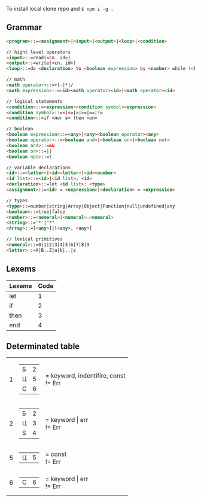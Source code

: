 To install local clone repo and `$ npm i -g .`

## Grammar
```html
<program>::=<assignment>|<input>|<output>|<loop>|<condition>

// hight level operators
<input>::=read(<сп. id>)
<output>::=write(<сп. id>)
<loop>::=do <declaration> to <boolean expression> by <number> while (<boolean expression>) <program> end

// math
<math operator>::=+|-|*|/
<math expression>::=<id><math operator><id>|<math operator><id>

// logical statements
<condition>::=<expression><condition symbol><expression>
<condition symbol>::=<|<=|>|>=|==|!=
<condition>::=if <лог в> then <оп>

// boolean
<boolean expression>::=<any>|<any><boolean operator><any>
<boolean operator>::=<boolean and>|<boolean or>|<boolean not>
<boolean and>::=&&
<boolean or>::=||
<boolean not>::=!

// variable declarations
<id>::=<letter>|<id><letter>|<id><number>
<id list>::=<id>|<id list>, <id>
<declaration>::=let <id list>: <type>
<assignment>::=<id> = <expression>|<declaration> = <expression>

// types
<type>::=number|string|Array|Object|Function|null|undefined|any
<boolean>::=true|false
<number>::=<numeral>|<numeral>.<numeral>
<string>::='*'|"*"
<Array>::=[<any>]|[<any>, <any>]

// lexical primitives
<numeral>::=0|1|2|3|4|5|6|7|8|9
<letter>::=A|B..Z|a|b|..|z

```
## Lexems
| Lexeme | Code     |
| :------------- | :------------- |
| let      | 1      |
| if      | 2     |
| then      | 3     |
| end      | 4     |

## Determinated table

<table>
  <tr>
    <td>1</td>
    <td>
      <table>
        <tr>
          <td>Б</td>
          <td>2</td>
        </tr>
        <tr>
          <td>Ц</td>
          <td>5</td>
        </tr>
        <tr>
          <td>C</td>
          <td>6</td>
        </tr>
      </table>
    </td>
    <td>
      <div>= keyword, indentifire, const</div>
      <div>!= Err</div>
    </td>
  </tr>
  <tr>
    <td>2</td>
    <td>
      <table>
        <tr>
          <td>Б</td>
          <td>2</td>
        </tr>
        <tr>
          <td>Ц</td>
          <td>3</td>
        </tr>
        <tr>
          <td>S</td>
          <td>4</td>
        </tr>
      </table>
    </td>
    <td>
      <div>= keyword | err</div>
      <div>!= Err</div>
    </td>
  </tr>
  <tr>
    <td>5</td>
    <td>
      <table>
        <tr>
          <td>Ц</td>
          <td>5</td>
        </tr>
      </table>
    </td>
    <td>
      <div>= const</div>
      <div>!= Err</div>
    </td>
  </tr>
  <tr>
    <td>6</td>
    <td>
      <table>
        <tr>
          <td>C</td>
          <td>6</td>
        </tr>
      </table>
    </td>
    <td>
      <div>= keyword | err</div>
      <div>!= Err</div>
    </td>
  </tr>
</table>
